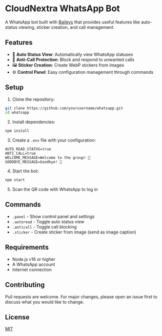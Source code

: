 # CloudNextra WhatsApp Bot

A WhatsApp bot built with [Baileys](https://github.com/WhiskeySockets/Baileys) that provides useful features like auto-status viewing, sticker creation, and call management.

## Features

- 📱 **Auto Status View**: Automatically view WhatsApp statuses
- 🚫 **Anti-Call Protection**: Block and respond to unwanted calls
- 🖼️ **Sticker Creation**: Create WebP stickers from images
- ⚙️ **Control Panel**: Easy configuration management through commands

## Setup

1. Clone the repository:
```bash
git clone https://github.com/yourusername/whatsapp.git
cd whatsapp
```

2. Install dependencies:
```bash
npm install
```

3. Create a `.env` file with your configuration:
```env
AUTO_READ_STATUS=true
ANTI_CALL=true
WELCOME_MESSAGE=Welcome to the group! 👋
GOODBYE_MESSAGE=Goodbye! 👋
```

4. Start the bot:
```bash
npm start
```

5. Scan the QR code with WhatsApp to log in

## Commands

- `.panel` - Show control panel and settings
- `.autoread` - Toggle auto status view
- `.anticall` - Toggle call blocking
- `.sticker` - Create sticker from image (send as image caption)

## Requirements

- Node.js v16 or higher
- A WhatsApp account
- Internet connection

## Contributing

Pull requests are welcome. For major changes, please open an issue first to discuss what you would like to change.

## License

[MIT](https://choosealicense.com/licenses/mit/)

